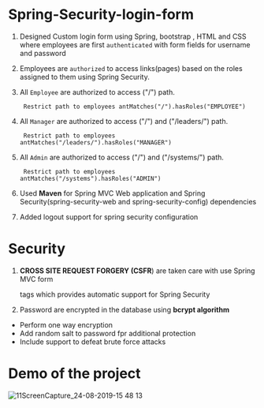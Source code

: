 # Spring-Security-login-form


1. Designed Custom login form using Spring, bootstrap , HTML and CSS where employees are first `authenticated` with form fields for username and password

2. Employees are `authorized` to access links(pages) based on the roles assigned to them using Spring Security. 

3. All `Employee` are authorized to access ("/") path. 

        Restrict path to employees antMatches("/").hasRoles("EMPLOYEE")

4. All `Manager` are authorized to access ("/") and ("/leaders/") path. 

        Restrict path to employees antMatches("/leaders/").hasRoles("MANAGER")

5. All `Admin` are authorized to access ("/") and ("/systems/") path. 

        Restrict path to employees antMatches("/systems").hasRoles("ADMIN")

6. Used **Maven** for Spring MVC Web application and Spring Security(spring-security-web and spring-security-config) dependencies

7. Added logout support for spring security configuration

# Security

1. **CROSS SITE REQUEST FORGERY (CSFR**) are taken care with use Spring MVC form <form : form> tags which provides automatic support for Spring Security

2. Password are encrypted in the database using **bcrypt algorithm**
+ Perform one way encryption
+ Add random salt to password fpr additional protection
+ Include support to defeat brute force attacks

# Demo of the project
![11ScreenCapture_24-08-2019-15 48 13](https://user-images.githubusercontent.com/26305085/63643084-b2954880-c697-11e9-8ffd-b01a67aa9f87.gif)





